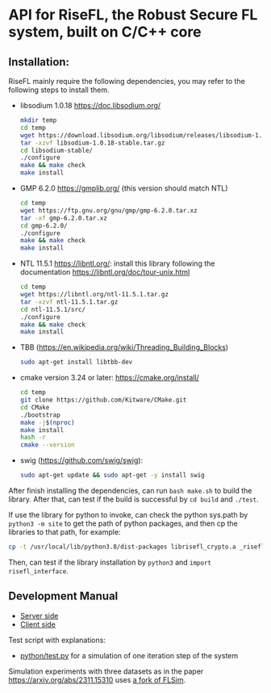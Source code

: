 # API for RiseFL, the Robust Secure FL system, built on C/C++ core

## Installation:

RiseFL mainly require the following dependencies, you may refer to the following steps to install them.

- libsodium 1.0.18 https://doc.libsodium.org/

    ```bash
    mkdir temp
    cd temp
    wget https://download.libsodium.org/libsodium/releases/libsodium-1.0.18-stable.tar.gz
    tar -xzvf libsodium-1.0.18-stable.tar.gz 
    cd libsodium-stable/
    ./configure
    make && make check     
    make install
    ```

- GMP 6.2.0 https://gmplib.org/ (this version should match NTL)

    ```bash
    cd temp
    wget https://ftp.gnu.org/gnu/gmp/gmp-6.2.0.tar.xz
    tar -xf gmp-6.2.0.tar.xz
    cd gmp-6.2.0/
    ./configure
    make && make check     
    make install
    ```        

- NTL 11.5.1 https://libntl.org/: install this library following the documentation https://libntl.org/doc/tour-unix.html

    ```bash
    cd temp
    wget https://libntl.org/ntl-11.5.1.tar.gz
    tar -xzvf ntl-11.5.1.tar.gz
    cd ntl-11.5.1/src/
    ./configure
    make && make check     
    make install
    ```   

- TBB (https://en.wikipedia.org/wiki/Threading_Building_Blocks)

    ```bash
    sudo apt-get install libtbb-dev
    ```

- cmake version 3.24 or later: https://cmake.org/install/

    ```bash
    cd temp
    git clone https://github.com/Kitware/CMake.git
    cd CMake
    ./bootstrap
    make -j$(nproc)
    make install
    hash -r
    cmake --version
    ```       

- swig (https://github.com/swig/swig):

    ```bash 
    sudo apt-get update && sudo apt-get -y install swig
    ```

After finish installing the dependencies, can run `bash make.sh` to build the library. After that, can 
test if the build is successful by `cd build` and `./test`.

If use the library for python to invoke, can check the python sys.path by `python3 -m site` to get the path of 
python packages, and then cp the libraries to that path, for example:

   ```bash 
   cp -t /usr/local/lib/python3.8/dist-packages librisefl_crypto.a _risefl_interface.so risefl_interface.py
   ```

Then, can test if the library installation by `python3` and `import risefl_interface`. 


## Development Manual

- [Server side](doc/server.md)
- [Client side](doc/client.md)

Test script with explanations:
- [python/test.py](python/test.py) for a simulation of one iteration step of the system

Simulation experiments with three datasets as in the paper https://arxiv.org/abs/2311.15310 uses [a fork of FLSim](https://github.com/zhuyizheng/FLSim).